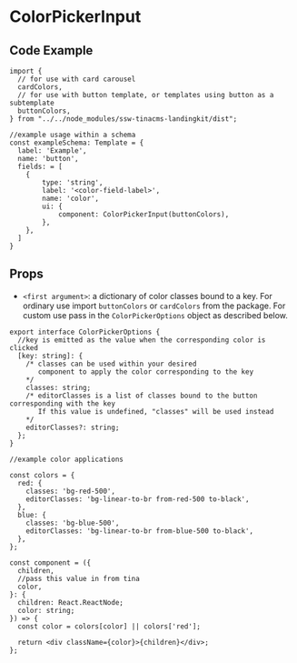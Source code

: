 # ColorPickerInput

## Code Example

```tsx
import {
  // for use with card carousel
  cardColors,
  // for use with button template, or templates using button as a subtemplate
  buttonColors,
} from "../../node_modules/ssw-tinacms-landingkit/dist";

//example usage within a schema
const exampleSchema: Template = {
  label: 'Example',
  name: 'button',
  fields: = [
    {
        type: 'string',
        label: '<color-field-label>',
        name: 'color',
        ui: {
            component: ColorPickerInput(buttonColors),
        },
    },
  ]
}
```

## Props

- `<first argument>`: a dictionary of color classes bound to a key. For ordinary use import `buttonColors` or `cardColors` from the package. For custom use pass in the `ColorPickerOptions` object as described below.

```tsx
export interface ColorPickerOptions {
  //key is emitted as the value when the corresponding color is clicked
  [key: string]: {
    /* classes can be used within your desired
       component to apply the color corresponding to the key
    */
    classes: string;
    /* editorClasses is a list of classes bound to the button corresponding with the key
       If this value is undefined, "classes" will be used instead
    */
    editorClasses?: string;
  };
}

//example color applications

const colors = {
  red: {
    classes: 'bg-red-500',
    editorClasses: 'bg-linear-to-br from-red-500 to-black',
  },
  blue: {
    classes: 'bg-blue-500',
    editorClasses: 'bg-linear-to-br from-blue-500 to-black',
  },
};

const component = ({
  children,
  //pass this value in from tina
  color,
}: {
  children: React.ReactNode;
  color: string;
}) => {
  const color = colors[color] || colors['red'];

  return <div className={color}>{children}</div>;
};
```
